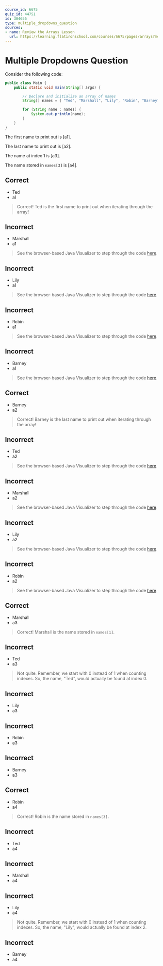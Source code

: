 ```yaml
---
course_id: 6675
quiz_id: 44751
id: 304655
type: multiple_dropdowns_question
sources:
- name: Review the Arrays Lesson
  url: https://learning.flatironschool.com/courses/6675/pages/arrays?module_item_id=541611
---
```


# Multiple Dropdowns Question

Consider the following code:

```java
public class Main {
    public static void main(String[] args) {

        // Declare and initialize an array of names
        String[] names = { "Ted", "Marshall", "Lily", "Robin", "Barney" };

        for (String name : names) {
            System.out.println(name);
        }
    }
}
```

The first name to print out is [a1].

The last name to print out is [a2].

The name at index 1 is [a3].

The name stored in `names[3]` is [a4].

## Correct

- Ted
- a1

> Correct! Ted is the first name to print out when iterating through the array!

## Incorrect

- Marshall
- a1

> See the browser-based Java Visualizer to step through the code
> [here](https://pythontutor.com/visualize.html#code=public%20class%20Main%20%7B%0A%20%20%20%20public%20static%20void%20main%28String%5B%5D%20args%29%20%7B%0A%0A%20%20%20%20%20%20%20%20//%20Declare%20and%20initialize%20an%20array%20of%20names%0A%20%20%20%20%20%20%20%20String%5B%5D%20names%20%3D%20%7B%20%22Ted%22,%20%22Marshall%22,%20%22Lily%22,%20%22Robin%22,%20%22Barney%22%20%7D%3B%0A%0A%20%20%20%20%20%20%20%20for%20%28String%20name%20%3A%20names%29%20%7B%0A%20%20%20%20%20%20%20%20%20%20%20%20System.out.println%28name%29%3B%0A%20%20%20%20%20%20%20%20%7D%0A%20%20%20%20%7D%0A%7D&cumulative=false&heapPrimitives=nevernest&mode=edit&origin=opt-frontend.js&py=java&rawInputLstJSON=%5B%5D&textReferences=false).

## Incorrect

- Lily
- a1

> See the browser-based Java Visualizer to step through the code
> [here](https://pythontutor.com/visualize.html#code=public%20class%20Main%20%7B%0A%20%20%20%20public%20static%20void%20main%28String%5B%5D%20args%29%20%7B%0A%0A%20%20%20%20%20%20%20%20//%20Declare%20and%20initialize%20an%20array%20of%20names%0A%20%20%20%20%20%20%20%20String%5B%5D%20names%20%3D%20%7B%20%22Ted%22,%20%22Marshall%22,%20%22Lily%22,%20%22Robin%22,%20%22Barney%22%20%7D%3B%0A%0A%20%20%20%20%20%20%20%20for%20%28String%20name%20%3A%20names%29%20%7B%0A%20%20%20%20%20%20%20%20%20%20%20%20System.out.println%28name%29%3B%0A%20%20%20%20%20%20%20%20%7D%0A%20%20%20%20%7D%0A%7D&cumulative=false&heapPrimitives=nevernest&mode=edit&origin=opt-frontend.js&py=java&rawInputLstJSON=%5B%5D&textReferences=false).

## Incorrect

- Robin
- a1

> See the browser-based Java Visualizer to step through the code
> [here](https://pythontutor.com/visualize.html#code=public%20class%20Main%20%7B%0A%20%20%20%20public%20static%20void%20main%28String%5B%5D%20args%29%20%7B%0A%0A%20%20%20%20%20%20%20%20//%20Declare%20and%20initialize%20an%20array%20of%20names%0A%20%20%20%20%20%20%20%20String%5B%5D%20names%20%3D%20%7B%20%22Ted%22,%20%22Marshall%22,%20%22Lily%22,%20%22Robin%22,%20%22Barney%22%20%7D%3B%0A%0A%20%20%20%20%20%20%20%20for%20%28String%20name%20%3A%20names%29%20%7B%0A%20%20%20%20%20%20%20%20%20%20%20%20System.out.println%28name%29%3B%0A%20%20%20%20%20%20%20%20%7D%0A%20%20%20%20%7D%0A%7D&cumulative=false&heapPrimitives=nevernest&mode=edit&origin=opt-frontend.js&py=java&rawInputLstJSON=%5B%5D&textReferences=false).

## Incorrect

- Barney
- a1

> See the browser-based Java Visualizer to step through the code
> [here](https://pythontutor.com/visualize.html#code=public%20class%20Main%20%7B%0A%20%20%20%20public%20static%20void%20main%28String%5B%5D%20args%29%20%7B%0A%0A%20%20%20%20%20%20%20%20//%20Declare%20and%20initialize%20an%20array%20of%20names%0A%20%20%20%20%20%20%20%20String%5B%5D%20names%20%3D%20%7B%20%22Ted%22,%20%22Marshall%22,%20%22Lily%22,%20%22Robin%22,%20%22Barney%22%20%7D%3B%0A%0A%20%20%20%20%20%20%20%20for%20%28String%20name%20%3A%20names%29%20%7B%0A%20%20%20%20%20%20%20%20%20%20%20%20System.out.println%28name%29%3B%0A%20%20%20%20%20%20%20%20%7D%0A%20%20%20%20%7D%0A%7D&cumulative=false&heapPrimitives=nevernest&mode=edit&origin=opt-frontend.js&py=java&rawInputLstJSON=%5B%5D&textReferences=false).

## Correct

- Barney
- a2

> Correct! Barney is the last name to print out when iterating through the
> array!

## Incorrect

- Ted
- a2

> See the browser-based Java Visualizer to step through the code
> [here](https://pythontutor.com/visualize.html#code=public%20class%20Main%20%7B%0A%20%20%20%20public%20static%20void%20main%28String%5B%5D%20args%29%20%7B%0A%0A%20%20%20%20%20%20%20%20//%20Declare%20and%20initialize%20an%20array%20of%20names%0A%20%20%20%20%20%20%20%20String%5B%5D%20names%20%3D%20%7B%20%22Ted%22,%20%22Marshall%22,%20%22Lily%22,%20%22Robin%22,%20%22Barney%22%20%7D%3B%0A%0A%20%20%20%20%20%20%20%20for%20%28String%20name%20%3A%20names%29%20%7B%0A%20%20%20%20%20%20%20%20%20%20%20%20System.out.println%28name%29%3B%0A%20%20%20%20%20%20%20%20%7D%0A%20%20%20%20%7D%0A%7D&cumulative=false&heapPrimitives=nevernest&mode=edit&origin=opt-frontend.js&py=java&rawInputLstJSON=%5B%5D&textReferences=false).

## Incorrect

- Marshall
- a2

> See the browser-based Java Visualizer to step through the code
> [here](https://pythontutor.com/visualize.html#code=public%20class%20Main%20%7B%0A%20%20%20%20public%20static%20void%20main%28String%5B%5D%20args%29%20%7B%0A%0A%20%20%20%20%20%20%20%20//%20Declare%20and%20initialize%20an%20array%20of%20names%0A%20%20%20%20%20%20%20%20String%5B%5D%20names%20%3D%20%7B%20%22Ted%22,%20%22Marshall%22,%20%22Lily%22,%20%22Robin%22,%20%22Barney%22%20%7D%3B%0A%0A%20%20%20%20%20%20%20%20for%20%28String%20name%20%3A%20names%29%20%7B%0A%20%20%20%20%20%20%20%20%20%20%20%20System.out.println%28name%29%3B%0A%20%20%20%20%20%20%20%20%7D%0A%20%20%20%20%7D%0A%7D&cumulative=false&heapPrimitives=nevernest&mode=edit&origin=opt-frontend.js&py=java&rawInputLstJSON=%5B%5D&textReferences=false).

## Incorrect

- Lily
- a2

> See the browser-based Java Visualizer to step through the code
> [here](https://pythontutor.com/visualize.html#code=public%20class%20Main%20%7B%0A%20%20%20%20public%20static%20void%20main%28String%5B%5D%20args%29%20%7B%0A%0A%20%20%20%20%20%20%20%20//%20Declare%20and%20initialize%20an%20array%20of%20names%0A%20%20%20%20%20%20%20%20String%5B%5D%20names%20%3D%20%7B%20%22Ted%22,%20%22Marshall%22,%20%22Lily%22,%20%22Robin%22,%20%22Barney%22%20%7D%3B%0A%0A%20%20%20%20%20%20%20%20for%20%28String%20name%20%3A%20names%29%20%7B%0A%20%20%20%20%20%20%20%20%20%20%20%20System.out.println%28name%29%3B%0A%20%20%20%20%20%20%20%20%7D%0A%20%20%20%20%7D%0A%7D&cumulative=false&heapPrimitives=nevernest&mode=edit&origin=opt-frontend.js&py=java&rawInputLstJSON=%5B%5D&textReferences=false).

## Incorrect

- Robin
- a2

> See the browser-based Java Visualizer to step through the code
> [here](https://pythontutor.com/visualize.html#code=public%20class%20Main%20%7B%0A%20%20%20%20public%20static%20void%20main%28String%5B%5D%20args%29%20%7B%0A%0A%20%20%20%20%20%20%20%20//%20Declare%20and%20initialize%20an%20array%20of%20names%0A%20%20%20%20%20%20%20%20String%5B%5D%20names%20%3D%20%7B%20%22Ted%22,%20%22Marshall%22,%20%22Lily%22,%20%22Robin%22,%20%22Barney%22%20%7D%3B%0A%0A%20%20%20%20%20%20%20%20for%20%28String%20name%20%3A%20names%29%20%7B%0A%20%20%20%20%20%20%20%20%20%20%20%20System.out.println%28name%29%3B%0A%20%20%20%20%20%20%20%20%7D%0A%20%20%20%20%7D%0A%7D&cumulative=false&heapPrimitives=nevernest&mode=edit&origin=opt-frontend.js&py=java&rawInputLstJSON=%5B%5D&textReferences=false).

## Correct

- Marshall
- a3

> Correct! Marshall is the name stored in `names[1]`.

## Incorrect

- Ted
- a3

> Not quite. Remember, we start with 0 instead of 1 when counting indexes. So,
> the name, "Ted", would actually be found at index 0.

## Incorrect

- Lily
- a3

## Incorrect

- Robin
- a3

## Incorrect

- Barney
- a3

## Correct

- Robin
- a4

> Correct! Robin is the name stored in `names[3]`.

## Incorrect

- Ted
- a4

## Incorrect

- Marshall
- a4

## Incorrect

- Lily
- a4

> Not quite. Remember, we start with 0 instead of 1 when counting indexes. So,
> the name, "Lily", would actually be found at index 2.

## Incorrect

- Barney
- a4
